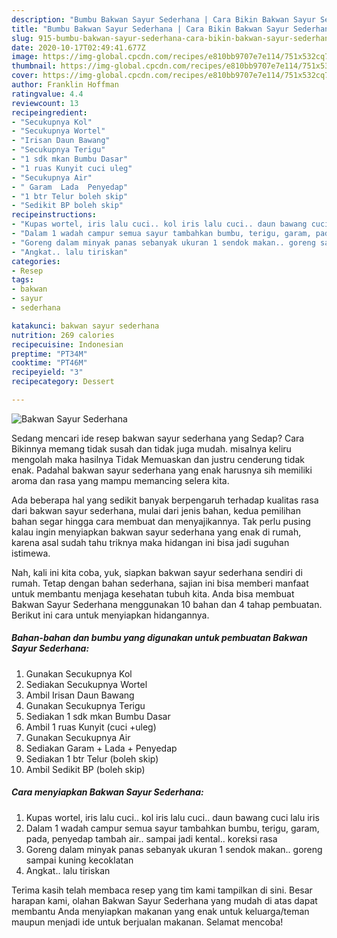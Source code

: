```yaml
---
description: "Bumbu Bakwan Sayur Sederhana | Cara Bikin Bakwan Sayur Sederhana Yang Enak Banget"
title: "Bumbu Bakwan Sayur Sederhana | Cara Bikin Bakwan Sayur Sederhana Yang Enak Banget"
slug: 915-bumbu-bakwan-sayur-sederhana-cara-bikin-bakwan-sayur-sederhana-yang-enak-banget
date: 2020-10-17T02:49:41.677Z
image: https://img-global.cpcdn.com/recipes/e810bb9707e7e114/751x532cq70/bakwan-sayur-sederhana-foto-resep-utama.jpg
thumbnail: https://img-global.cpcdn.com/recipes/e810bb9707e7e114/751x532cq70/bakwan-sayur-sederhana-foto-resep-utama.jpg
cover: https://img-global.cpcdn.com/recipes/e810bb9707e7e114/751x532cq70/bakwan-sayur-sederhana-foto-resep-utama.jpg
author: Franklin Hoffman
ratingvalue: 4.4
reviewcount: 13
recipeingredient:
- "Secukupnya Kol"
- "Secukupnya Wortel"
- "Irisan Daun Bawang"
- "Secukupnya Terigu"
- "1 sdk mkan Bumbu Dasar"
- "1 ruas Kunyit cuci uleg"
- "Secukupnya Air"
- " Garam  Lada  Penyedap"
- "1 btr Telur boleh skip"
- "Sedikit BP boleh skip"
recipeinstructions:
- "Kupas wortel, iris lalu cuci.. kol iris lalu cuci.. daun bawang cuci lalu iris"
- "Dalam 1 wadah campur semua sayur tambahkan bumbu, terigu, garam, pada, penyedap tambah air.. sampai jadi kental.. koreksi rasa"
- "Goreng dalam minyak panas sebanyak ukuran 1 sendok makan.. goreng sampai kuning kecoklatan"
- "Angkat.. lalu tiriskan"
categories:
- Resep
tags:
- bakwan
- sayur
- sederhana

katakunci: bakwan sayur sederhana 
nutrition: 269 calories
recipecuisine: Indonesian
preptime: "PT34M"
cooktime: "PT46M"
recipeyield: "3"
recipecategory: Dessert

---
```



![Bakwan Sayur Sederhana](https://img-global.cpcdn.com/recipes/e810bb9707e7e114/751x532cq70/bakwan-sayur-sederhana-foto-resep-utama.jpg)

Sedang mencari ide resep bakwan sayur sederhana yang Sedap? Cara Bikinnya memang tidak susah dan tidak juga mudah. misalnya keliru mengolah maka hasilnya Tidak Memuaskan dan justru cenderung tidak enak. Padahal bakwan sayur sederhana yang enak harusnya sih memiliki aroma dan rasa yang mampu memancing selera kita.



Ada beberapa hal yang sedikit banyak berpengaruh terhadap kualitas rasa dari bakwan sayur sederhana, mulai dari jenis bahan, kedua pemilihan bahan segar hingga cara membuat dan menyajikannya. Tak perlu pusing kalau ingin menyiapkan bakwan sayur sederhana yang enak di rumah, karena asal sudah tahu triknya maka hidangan ini bisa jadi suguhan istimewa.


Nah, kali ini kita coba, yuk, siapkan bakwan sayur sederhana sendiri di rumah. Tetap dengan bahan sederhana, sajian ini bisa memberi manfaat untuk membantu menjaga kesehatan tubuh kita. Anda bisa membuat Bakwan Sayur Sederhana menggunakan 10 bahan dan 4 tahap pembuatan. Berikut ini cara untuk menyiapkan hidangannya.

<!--inarticleads1-->

##### Bahan-bahan dan bumbu yang digunakan untuk pembuatan Bakwan Sayur Sederhana:

1. Gunakan Secukupnya Kol
1. Sediakan Secukupnya Wortel
1. Ambil Irisan Daun Bawang
1. Gunakan Secukupnya Terigu
1. Sediakan 1 sdk mkan Bumbu Dasar
1. Ambil 1 ruas Kunyit (cuci +uleg)
1. Gunakan Secukupnya Air
1. Sediakan  Garam + Lada + Penyedap
1. Sediakan 1 btr Telur (boleh skip)
1. Ambil Sedikit BP (boleh skip)




<!--inarticleads2-->

##### Cara menyiapkan Bakwan Sayur Sederhana:

1. Kupas wortel, iris lalu cuci.. kol iris lalu cuci.. daun bawang cuci lalu iris
1. Dalam 1 wadah campur semua sayur tambahkan bumbu, terigu, garam, pada, penyedap tambah air.. sampai jadi kental.. koreksi rasa
1. Goreng dalam minyak panas sebanyak ukuran 1 sendok makan.. goreng sampai kuning kecoklatan
1. Angkat.. lalu tiriskan




Terima kasih telah membaca resep yang tim kami tampilkan di sini. Besar harapan kami, olahan Bakwan Sayur Sederhana yang mudah di atas dapat membantu Anda menyiapkan makanan yang enak untuk keluarga/teman maupun menjadi ide untuk berjualan makanan. Selamat mencoba!
